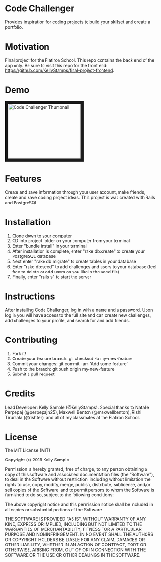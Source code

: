 # Code Challenger
Provides inspiration for coding projects to build your skillset and create a portfolio.

# Motivation
Final project for the Flatiron School. This repo contains the back end of the app only. Be sure to visit this repo for the front end: https://github.com/KellyStamps/final-project-frontend.

# Demo
<a href="https://www.youtube.com/watch?v=pus0LMkY-4U" target="_blank"><img src="http://img.youtube.com/vi/pus0LMkY-4U/0.jpg" 
alt="Code Challenger Thumbnail" width="240" height="180" border="10" /></a>

# Features
Create and save information through your user account, make friends, create and save coding project ideas. This project is was created with Rails and PostgreSQL.

# Installation
1. Clone down to your computer
2. CD into project folder on your computer from your terminal
3. Enter "bundle install" in your terminal
4. After installation is complete, enter "rake db:create" to create your PostgreSQL database
5. Next enter "rake db:migrate" to create tables in your database
6. Enter "rake db:seed" to add challenges and users to your database (feel free to delete or add users as you like in the seed file)
7. Finally, enter "rails s" to start the server

# Instructions
After installing Code Challenger, log in with a name and a password. Upon log in you will have access to the full site and can create new challenges, add challenges to your profile, and search for and add friends.

# Contributing
1. Fork it!
2. Create your feature branch: git checkout -b my-new-feature
3. Commit your changes: git commit -am 'Add some feature'
4. Push to the branch: git push origin my-new-feature
5. Submit a pull request

# Credits
Lead Developer: Kelly Sample (@KellyStamps). Special thanks to Natalie Perpepaj (@perpepajn25), Maxwell Benton (@maxwellbenton), Rishi Tirumala (@rishter), and all of my classmates at the Flatiron School.

# License
The MIT License (MIT)

Copyright (c) 2018 Kelly Sample

Permission is hereby granted, free of charge, to any person obtaining a copy of this software and associated documentation files (the "Software"), to deal in the Software without restriction, including without limitation the rights to use, copy, modify, merge, publish, distribute, sublicense, and/or sell copies of the Software, and to permit persons to whom the Software is furnished to do so, subject to the following conditions:

The above copyright notice and this permission notice shall be included in all copies or substantial portions of the Software.

THE SOFTWARE IS PROVIDED "AS IS", WITHOUT WARRANTY OF ANY KIND, EXPRESS OR IMPLIED, INCLUDING BUT NOT LIMITED TO THE WARRANTIES OF MERCHANTABILITY, FITNESS FOR A PARTICULAR PURPOSE AND NONINFRINGEMENT. IN NO EVENT SHALL THE AUTHORS OR COPYRIGHT HOLDERS BE LIABLE FOR ANY CLAIM, DAMAGES OR OTHER LIABILITY, WHETHER IN AN ACTION OF CONTRACT, TORT OR OTHERWISE, ARISING FROM, OUT OF OR IN CONNECTION WITH THE SOFTWARE OR THE USE OR OTHER DEALINGS IN THE SOFTWARE.
